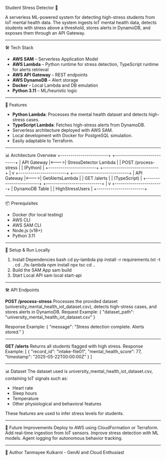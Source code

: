 Student Stress Detector 🚀

A serverless ML-powered system for detecting high-stress students from IoT mental health data.
The system ingests IoT mental health data, detects students with stress above a threshold, stores alerts in DynamoDB, and exposes them through an API Gateway.

---

🛠️ Tech Stack
- **AWS SAM** – Serverless Application Model  
- **AWS Lambda** – Python runtime for stress detection, TypeScript runtime for alerts retrieval  
- **AWS API Gateway** – REST endpoints  
- **AWS DynamoDB** – Alert storage  
- **Docker** – Local Lambda and DB emulation  
- **Python 3.11** – ML/heuristic logic

---

📌 Features
- **Python Lambda**: Processes the mental health dataset and detects high-stress cases.
- **TypeScript Lambda**: Fetches high-stress alerts from DynamoDB.
- Serverless architecture deployed with AWS SAM.
- Local development with Docker for PostgreSQL simulation.
- Easily adaptable to Terraform.

---

📊 Architecture Overview
+------------------------+     +----------------------------+
|    API Gateway        |<--->| StressDetector Lambda     |
| POST /process-stress  |     | (Python)                   |
+------------------------+     +----------------------------+
             |
             v
+------------------------+     +----------------------------+
|    API Gateway        |<--->| GetAlertsLambda           |
| GET /alerts           |     | (TypeScript)               |
+------------------------+     +----------------------------+
             |
             v
+------------------------+
| DynamoDB Table        |
| HighStressUsers       |
+------------------------+

---

📦 Prerequisites
- Docker (for local testing)
- AWS CLI
- AWS SAM CLI
- Node.js (v18+)
- Python 3.11

---

🚀 Setup & Run Locally
1. Install Dependencies
   bash
   cd py-lambda
   pip install -r requirements.txt -t .
   cd ../ts-lambda
   npm install
   npx tsc
   cd ..
2. Build the SAM App
   sam build
3. Start Local API
   sam local start-api

--------------------------

🛠 API Endpoints

**POST /process-stress**
Processes the provided dataset (university_mental_health_iot_dataset.csv), detects high-stress cases, and stores alerts in DynamoDB.
Request Example:
{
  "dataset_path": "university_mental_health_iot_dataset.csv"
}

Response Example:
{
  "message": "Stress detection complete. Alerts stored."
}

---

**GET /alerts**
Returns all students flagged with high stress.
Response Example:
[
  {
    "record_id": "intake-file01",
    "mental_health_score": 77,
    "timestamp": "2025-05-22T00:00:00Z"
  }
]

---

📊 Dataset
The dataset used is university_mental_health_iot_dataset.csv, containing IoT signals such as:

  - Heart rate
  - Sleep hours
  - Temperature
  - Other physiological and behavioral features
  
These features are used to infer stress levels for students.

---

📘 Future Improvements
Deploy to AWS using CloudFormation or Terraform.
Add real-time ingestion from IoT sensors.
Improve stress detection with ML models.
Agent logging for autonomous behavior tracking.

---

📌 Author
Tanmayee Kulkarni - GenAI and Cloud Enthusiast
